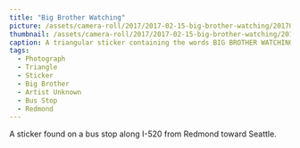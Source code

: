 ```yaml
---
title: "Big Brother Watching"
picture: /assets/camera-roll/2017/2017-02-15-big-brother-watching/20170215_033922620_iOS.jpg
thumbnail: /assets/camera-roll/2017/2017-02-15-big-brother-watching/20170215_033922620_iOS-thumbnail.jpg
caption: A triangular sticker containing the words BIG BROTHER WATCHING around an eye. In small print one side of the triangle has the words Darth Barko 972016.
tags:
  - Photograph
  - Triangle
  - Sticker
  - Big Brother
  - Artist Unknown
  - Bus Stop
  - Redmond
---
```


A sticker found on a bus stop along I-520 from Redmond toward Seattle.
